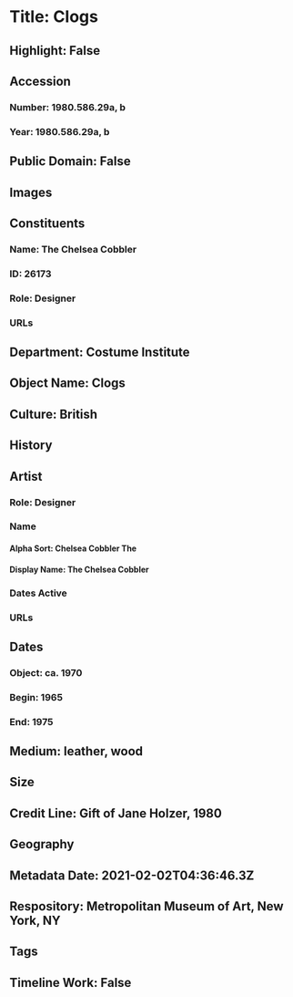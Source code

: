 # Title: Clogs
## Highlight: False
## Accession
### Number: 1980.586.29a, b
### Year: 1980.586.29a, b
## Public Domain: False
## Images
## Constituents
### Name: The Chelsea Cobbler
### ID: 26173
### Role: Designer
### URLs
## Department: Costume Institute
## Object Name: Clogs
## Culture: British
## History
## Artist
### Role: Designer
### Name
#### Alpha Sort: Chelsea Cobbler The
#### Display Name: The Chelsea Cobbler
### Dates Active
### URLs
## Dates
### Object: ca. 1970
### Begin: 1965
### End: 1975
## Medium: leather, wood
## Size
## Credit Line: Gift of Jane Holzer, 1980
## Geography
## Metadata Date: 2021-02-02T04:36:46.3Z
## Respository: Metropolitan Museum of Art, New York, NY
## Tags
## Timeline Work: False